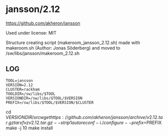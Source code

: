jansson/2.12
========================

<https://github.com/akheron/jansson>

Used under license:
MIT

Structure creating script (makeroom_jansson_2.12.sh) made with makeroom.sh (Author: Jonas Söderberg) and moved to /sw/libs/jansson/makeroom_2.12.sh

LOG
---

    TOOL=jansson
    VERSION=2.12
    CLUSTER=rackham
    TOOLDIR=/sw/libs/$TOOL
    VERSIONDIR=/sw/libs/$TOOL/$VERSION
    PREFIX=/sw/libs/$TOOL/$VERSION/$CLUSTER
    

   cd $VERSIONDIR/src
   wget https://github.com/akheron/jansson/archive/v2.12.tar.gz
   tar xfvz v2.12.tar.gz --strip 1
   autoreconf -i
   ./configure --prefix=$PREFIX
   make -j 10
   make install


